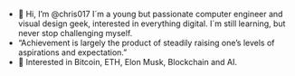 - 👋 Hi, I’m @chris017
I´m a young but passionate computer engineer and visual design geek, 
interested in everything digital. I´m still learning, but never stop challenging myself.  
- “Achievement is largely the product of steadily raising one’s levels of aspirations and expectation.”
- 🚀 Interested in Bitcoin, ETH, Elon Musk, Blockchain and AI.
